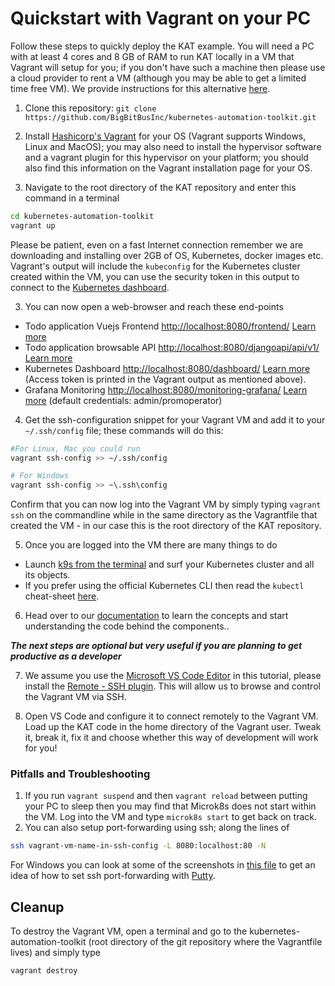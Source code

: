 # Quickstart with Vagrant on your PC

Follow these steps to quickly deploy the KAT example. You will need a PC with at least 4 cores and 8 GB of RAM  to run KAT locally in a VM that Vagrant will setup for you; if you don't have such a machine then please  use a cloud provider to rent a VM (although you may be able to get a limited time free VM). We provide instructions for this alternative [here](./cloudvm.md).

1. Clone this repository: `git clone https://github.com/BigBitBusInc/kubernetes-automation-toolkit.git`

2. Install [Hashicorp's Vagrant](https://www.vagrantup.com/downloads) for your OS (Vagrant supports Windows, Linux and MacOS); you may also need to install the hypervisor software and a vagrant plugin for this hypervisor on your platform; you should also find this information on the Vagrant installation page for your OS. 

3. Navigate to the root directory of the KAT repository and enter this command in a terminal
```bash
cd kubernetes-automation-toolkit
vagrant up
```

Please be patient, even on a fast Internet connection remember we are downloading and installing over 2GB of OS, Kubernetes, docker images etc. Vagrant's output will include the `kubeconfig` for the Kubernetes cluster created within the VM, you can use the security token in this output to connect to the [Kubernetes dashboard](../k8s-common-code/k8sdashboard/).

3.   You can now open a web-browser and reach these end-points
  - Todo application Vuejs Frontend [http://localhost:8080/frontend/](http://localhost:8080/frontend/) [Learn more](../code/app-code/frontend/todo-vuejs/)
  - Todo application browsable API [http://localhost:8080/djangoapi/api/v1/](http://localhost:8080/djangoapi/api/v1) [Learn more](../code/app-code/api/todo-python-django/)
  - Kubernetes Dashboard [http://localhost:8080/dashboard/](http://localhost:8080/dashboard/) [Learn more](../code/k8s-common-code/k8sdashboard/) (Access token is printed in the Vagrant output as mentioned above).
  - Grafana Monitoring [http://localhost:8080/monitoring-grafana/](http://localhost:8080/monitoring-grafana/) [Learn more](../code/k8s-common-code/monitoring/) (default credentials: admin/promoperator)


4. Get the ssh-configuration snippet for your Vagrant VM and add it to your `~/.ssh/config` file; these commands will do this:
```bash
#For Linux, Mac you could run
vagrant ssh-config >> ~/.ssh/config

# For Windows
vagrant ssh-config >> ~\.ssh\config
```
Confirm that you can now log into the Vagrant VM by simply typing `vagrant ssh` on the commandline while in the same directory as the Vagrantfile that created the VM - in our case this is the root directory of the KAT repository.

5. Once you are logged into the VM there are many things to do
  - Launch [k9s from the terminal](https://k9scli.io/) and surf your Kubernetes cluster and all its objects.
  - If you prefer using the official Kubernetes CLI  then  read the `kubectl` cheat-sheet [here](https://kubernetes.io/docs/reference/kubectl/cheatsheet/).

6. Head over to our [documentation](./README.md) to learn the concepts and start understanding the code behind the components..


***The next steps are optional but very useful if you are planning to get productive as a developer***

7.  We assume you use the [Microsoft VS Code Editor](https://code.visualstudio.com/Download) in this tutorial, please install the [Remote - SSH plugin](https://code.visualstudio.com/docs/remote/ssh). This will allow us to browse and control the Vagrant VM via SSH.

8. Open VS Code and configure it to connect remotely to the Vagrant VM. Load up the KAT code in the home directory of the Vagrant user. Tweak it, break it, fix it and choose whether this way of development will work for you!

### Pitfalls and Troubleshooting
  1. If you run `vagrant suspend` and then `vagrant reload` between putting your PC to sleep then you may find that Microk8s does not start within the VM. Log into the VM and type `microk8s start` to get back on track.
  2. You can also setup port-forwarding using ssh; along the lines of 
   ```bash
   ssh vagrant-vm-name-in-ssh-config -L 8080:localhost:80 -N
   ```
   For Windows you can look at some of the screenshots in [this file](windows-setup.md) to get an idea of how to set ssh port-forwarding  with [Putty](https://www.putty.org/).

## Cleanup

To destroy the Vagrant VM, open a terminal and go to the kubernetes-automation-toolkit (root directory of the git repository where the Vagrantfile lives) and simply type

```
vagrant destroy
```
